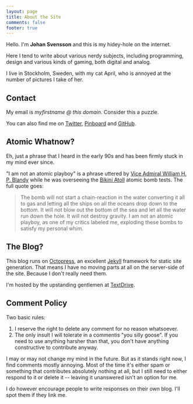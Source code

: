 ```yaml
---
layout: page
title: About the Site
comments: false
footer: true
---
```


Hello. I'm **Johan Svensson** and this is my hidey-hole on the internet.

Here I tend to write about various nerdy subjects, including programming, design and various kinds of gaming, both digital and analog.

I live in Stockholm, Sweden, with my cat April, who is annoyed at the number of pictures I take of her.

## Contact ##

My email is _myfirstname @ this domain_. Consider this a puzzle.

You can also find me on [Twitter](https://twitter.com/echo), [Pinboard](http://pinboard.in/u:echo) and [GitHub](https://github.com/jsvensson).

## Atomic Whatnow?

Eh, just a phrase that I heard in the early 90s and has been firmly stuck in my mind ever since.

"I am not an atomic playboy" is a phrase uttered by [Vice Admiral William H. P. Blandy][admiral] while he was overseeing the [Bikini Atoll][bikiniatoll] atomic bomb tests. The full quote goes:

> The bomb will not start a chain-reaction in the water converting it all to gas and letting all the ships on all the oceans drop down to the bottom. It will not blow out the bottom of the sea and let all the water run down the hole. It will not destroy gravity. I am not an atomic playboy, as one of my critics labeled me, exploding these bombs to satisfy my personal whim.

[admiral]: http://en.wikipedia.org/wiki/William_H._P._Blandy
[bikiniatoll]: http://en.wikipedia.org/wiki/Bikini_Atoll

## The Blog?

This blog runs on [Octopress][octopress], an excellent [Jekyll][jekyll] framework for static site generation. That means I have no moving parts at all on the server-side of the site. Because I don't really need them.

I'm hosted by the upstanding gentlemen at [TextDrive][textdrive].

[octopress]: http://octopress.org/
[jekyll]: https://github.com/mojombo/jekyll
[textdrive]: http://textdrive.com/

## Comment Policy

Two basic rules:

1. I reserve the right to delete any comment for no reason whatsoever.
2. The only insult I will tolerate in a commentis "you silly goose". If you need to use anything harsher than that, you don't have anything constructive to contribute anyway.

I may or may not change my mind in the future. But as it stands right now, I find comments mostly annoying. Most of the time it's either spam or something that contributes absolutely nothing at all, but I still need to either respond to it or delete it -- leaving it unanswered isn't an option for me.

I do however encourage people to write responses on their own blog. I'll spot them if they link me.
